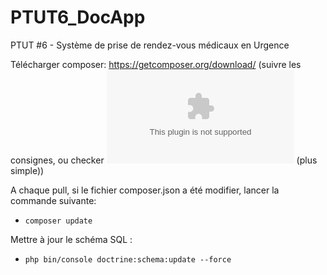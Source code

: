 # PTUT6_DocApp
PTUT #6 - Système de prise de rendez-vous médicaux en Urgence

Télécharger composer:
https://getcomposer.org/download/ (suivre les consignes, ou checker ![l'archive de Tom](https://github.com/TBG-FR/IUT_PTUT_DocApp/blob/master/ressources/composer_windows_install.zip) (plus simple))

A chaque pull, si le fichier composer.json a été modifier, lancer la commande suivante:
- `composer update`

Mettre à jour le schéma SQL :
- `php bin/console doctrine:schema:update --force`
